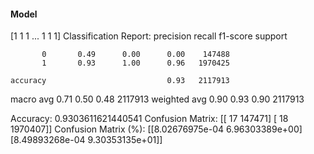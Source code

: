 #### Model
[1 1 1 ... 1 1 1]
Classification Report:
              precision    recall  f1-score   support

           0       0.49      0.00      0.00    147488
           1       0.93      1.00      0.96   1970425

    accuracy                           0.93   2117913
   macro avg       0.71      0.50      0.48   2117913
weighted avg       0.90      0.93      0.90   2117913

Accuracy: 0.9303611621440541
Confusion Matrix:
[[     17  147471]
 [     18 1970407]]
Confusion Matrix (%):
[[8.02676975e-04 6.96303389e+00]
 [8.49893268e-04 9.30353135e+01]]
